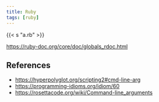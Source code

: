 ```yaml
---
title: Ruby
tags: [ruby]
---
```


{{< s "a.rb" >}}

<https://ruby-doc.org/core/doc/globals_rdoc.html>

## References

- <https://hyperpolyglot.org/scripting2#cmd-line-arg>
- <https://programming-idioms.org/idiom/60>
- <https://rosettacode.org/wiki/Command-line_arguments>
